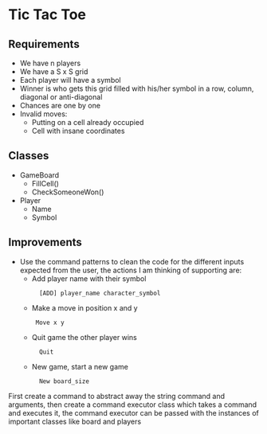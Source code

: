 # Tic Tac Toe

## Requirements
- We have n players
- We have a S x S grid
- Each player will have a symbol
- Winner is who gets this grid filled with his/her symbol in a row, column, diagonal or anti-diagonal
- Chances are one by one
- Invalid moves:
  - Putting on a cell already occupied
  - Cell with insane coordinates

## Classes

- GameBoard
  - FillCell()
  - CheckSomeoneWon()
- Player
  - Name
  - Symbol

## Improvements
- Use the command patterns to clean the code for the different inputs expected from the user, the actions I am thinking of supporting
  are:
  - Add player name with their symbol
    ```
      [ADD] player_name character_symbol
    ```
  - Make a move in position x and y
    ```
     Move x y
    ```
  - Quit game the other player wins
    ```
      Quit
    ```
  - New game, start a new game
    ```
      New board_size
    ```
    
First create a command to abstract away the string command and arguments, then create a command
executor class which takes a command and executes it, the command executor can be passed with the
instances of important classes like board and players